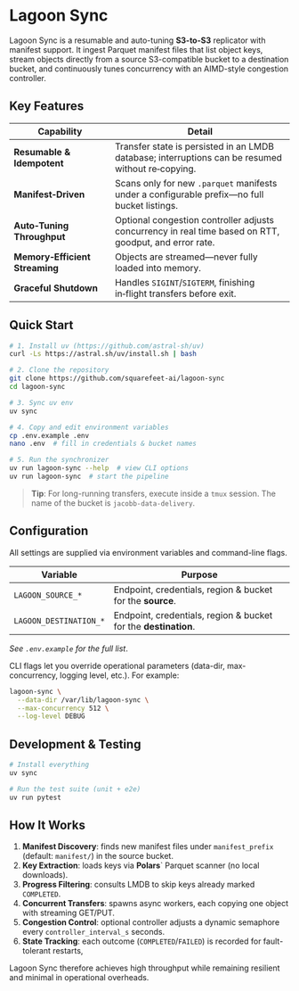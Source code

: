 # Lagoon Sync

Lagoon Sync is a resumable and auto-tuning **S3-to-S3** replicator with manifest support.
It ingest Parquet manifest files that list object keys, stream objects directly from a source S3-compatible bucket to a destination bucket, and continuously tunes concurrency with an AIMD-style congestion controller.

## Key Features

| Capability | Detail |
|------------|--------|
| **Resumable & Idempotent** | Transfer state is persisted in an LMDB database; interruptions can be resumed without re‑copying. |
| **Manifest‑Driven** | Scans only for new `.parquet` manifests under a configurable prefix—no full bucket listings. |
| **Auto‑Tuning Throughput** | Optional congestion controller adjusts concurrency in real time based on RTT, goodput, and error rate. |
| **Memory‑Efficient Streaming** | Objects are streamed—never fully loaded into memory. |
| **Graceful Shutdown** | Handles `SIGINT`/`SIGTERM`, finishing in‑flight transfers before exit. |

## Quick Start

```bash
# 1. Install uv (https://github.com/astral-sh/uv)
curl -Ls https://astral.sh/uv/install.sh | bash

# 2. Clone the repository
git clone https://github.com/squarefeet-ai/lagoon-sync
cd lagoon-sync

# 3. Sync uv env
uv sync

# 4. Copy and edit environment variables
cp .env.example .env
nano .env  # fill in credentials & bucket names

# 5. Run the synchronizer
uv run lagoon-sync --help  # view CLI options
uv run lagoon-sync  # start the pipeline
```
> **Tip**: For long-running transfers, execute inside a `tmux` session.
> The name of the bucket is `jacobb-data-delivery`.

## Configuration

All settings are supplied via environment variables and command-line flags.

| Variable | Purpose |
|----------|---------|
| `LAGOON_SOURCE_*` | Endpoint, credentials, region & bucket for the **source**. |
| `LAGOON_DESTINATION_*` | Endpoint, credentials, region & bucket for the **destination**. |

*See `.env.example` for the full list*.

CLI flags let you override operational parameters (data-dir, max-concurrency, logging level, etc.). For example:

```bash
lagoon-sync \
  --data-dir /var/lib/lagoon-sync \
  --max-concurrency 512 \
  --log-level DEBUG
```

## Development & Testing

```bash
# Install everything
uv sync

# Run the test suite (unit + e2e)
uv run pytest
```

## How It Works

1. **Manifest Discovery**: finds new manifest files under `manifest_prefix` (default: `manifest/`) in the source bucket.
2. **Key Extraction**: loads keys via **Polars**` Parquet scanner (no local downloads).
3. **Progress Filtering**: consults LMDB to skip keys already marked `COMPLETED`.
4. **Concurrent Transfers**: spawns async workers, each copying one object with streaming GET/PUT.
5. **Congestion Control**: optional controller adjusts a dynamic semaphore every `controller_interval_s` seconds.
6. **State Tracking**: each outcome (`COMPLETED`/`FAILED`) is recorded for fault-tolerant restarts,

Lagoon Sync therefore achieves high throughput while remaining resilient and minimal in operational overheads.
